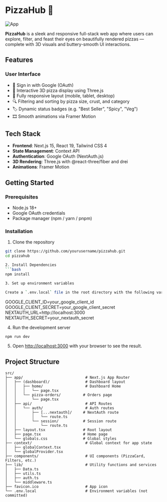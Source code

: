 # PizzaHub 🍕

![App](src/app/assets/banner.png)

**PizzaHub** is a sleek and responsive full-stack web app where users can explore, filter, and feast their eyes on beautifully rendered pizzas — complete with 3D visuals and buttery-smooth UI interactions.

## Features

### User Interface

- 🔐 Sign in with Google (OAuth)
- 🍕 Interactive 3D pizza display using Three.js
- 📱 Fully responsive layout (mobile, tablet, desktop)
- 🔍 Filtering and sorting by pizza size, crust, and category
- 🏷️ Dynamic status badges (e.g. "Best Seller", "Spicy", "Veg")
- 🎞️ Smooth animations via Framer Motion

## Tech Stack

- **Frontend**: Next.js 15, React 19, Tailwind CSS 4
- **State Management**: Context API
- **Authentication**: Google OAuth (NextAuth.js)
- **3D Rendering**: Three.js with @react-three/fiber and drei
- **Animations**: Framer Motion

## Getting Started

### Prerequisites

- Node.js 18+
- Google OAuth credentials
- Package manager (npm / yarn / pnpm)

### Installation

1. Clone the repository

```bash
git clone https://github.com/yourusername/pizzahub.git
cd pizzahub

2. Install Dependencies
```bash
npm install

3. Set up environment variables

Create a `.env.local` file in the root directory with the following variables:

```
GOOGLE_CLIENT_ID=your_google_client_id
GOOGLE_CLIENT_SECRET=your_google_client_secret
NEXTAUTH_URL=http://localhost:3000
NEXTAUTH_SECRET=your_nextauth_secret

4. Run the development server

```bash
npm run dev
```

5. Open [http://localhost:3000](http://localhost:3000) with your browser to see the result.

## Project Structure

```
src/
├── app/                            # Next.js App Router
│   ├── (dashboard)/                # Dashboard layout
│   │   ├── home/                   # Dashboard Home
│   │   │   └── page.tsx
│   │   └── pizza-orders/          # Orders page
│   │       └── page.tsx
│   ├── api/                        # API Routes
│   │   └── auth/                   # Auth routes
│   │       ├── [...nextauth]/     # NextAuth route
│   │       │   └── route.ts
│   │       └── session/           # Session route
│   │           └── route.ts
│   ├── layout.tsx                 # Root layout
│   ├── page.tsx                   # Home page
│   └── globals.css                # Global styles
├── context/                        # Global context for app state
│   ├── globalContext.tsx
│   └── globalProvider.tsx
├── components/                     # UI components (PizzaCard, Filters, etc.)
├── lib/                            # Utility functions and services
│   ├── Data.ts
│   ├── utils.ts
│   ├── auth.ts
│   └── middleware.ts
├── favicon.ico                     # App icon
└── .env.local                      # Environment variables (not committed)
```

